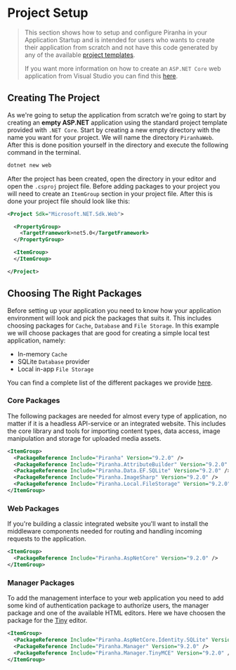 # Project Setup

> This section shows how to setup and configure Piranha in your Application Startup and is intended for users who wants to create their application from scratch and not have this code generated by any of the available [project templates](project-templates).
>
> If you want more information on how to create an `ASP.NET Core` web application from Visual Studio you can find this [here](https://docs.microsoft.com/en-us/visualstudio/ide/quickstart-aspnet-core?view=vs-2019&WT.mc_id=DOP-MVP-5003834).

## Creating The Project

As we're going to setup the application from scratch we're going to start by creating an **empty ASP.NET** application using the standard project template provided with `.NET Core`. Start by creating a new empty directory with the name you want for your project. We will name the directory `PiranhaWeb`. After this is done position yourself in the directory and execute the following command in the terminal.

~~~ bash
dotnet new web
~~~

After the project has been created, open the directory in your editor and open the `.csproj` project file. Before adding packages to your project you will need to create an `ItemGroup` section in your project file. After this is done your project file should look like this:

~~~ xml
<Project Sdk="Microsoft.NET.Sdk.Web">

  <PropertyGroup>
    <TargetFramework>net5.0</TargetFramework>
  </PropertyGroup>

  <ItemGroup>
  </ItemGroup>

</Project>
~~~

## Choosing The Right Packages

Before setting up your application you need to know how your application environment will look and pick the packages that suits it. This includes choosing packages for `Cache`, `Database` and `File Storage`. In this example we will choose packages that are good for creating a simple local test application, namely:

* In-memory `Cache`
* SQLite `Database` provider
* Local in-app `File Storage`

You can find a complete list of the different packages we provide [here](packages).

### Core Packages

The following packages are needed for almost every type of application, no matter if it is a headless API-service or an integrated website. This includes the core library and tools for importing content types, data access, image manipulation and storage for uploaded media assets.

~~~ xml
<ItemGroup>
  <PackageReference Include="Piranha" Version="9.2.0" />
  <PackageReference Include="Piranha.AttributeBuilder" Version="9.2.0" />
  <PackageReference Include="Piranha.Data.EF.SQLite" Version="9.2.0" />
  <PackageReference Include="Piranha.ImageSharp" Version="9.2.0" />
  <PackageReference Include="Piranha.Local.FileStorage" Version="9.2.0" />
</ItemGroup>
~~~

### Web Packages

If you're building a classic integrated website you'll want to install the middleware components needed for routing and handling incoming requests to the application.

~~~ xml
<ItemGroup>
  <PackageReference Include="Piranha.AspNetCore" Version="9.2.0" />
</ItemGroup>
~~~

### Manager Packages

To add the management interface to your web application you need to add some kind of authentication package to authorize users, the manager package and one of the available HTML editors. Here we have choosen the package for the [Tiny](https://www.tiny.cloud) editor.

~~~ xml
<ItemGroup>
  <PackageReference Include="Piranha.AspNetCore.Identity.SQLite" Version="9.2.0" />
  <PackageReference Include="Piranha.Manager" Version="9.2.0" />
  <PackageReference Include="Piranha.Manager.TinyMCE" Version="9.2.0" />
</ItemGroup>
~~~
